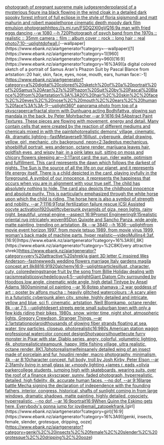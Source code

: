 [photograph of pregnant supreme male judges](https://www.ebank.nz/aiartgenerator?category=photograph%20of%20pregnant%20supreme%20male%20judges)[render](https://www.ebank.nz/aiartgenerator?category=render)[polaroid of a mysterious figure ina black flowing in the wind cloak in a detailed dark spooky forest infront of full eclipse in the style of floria sigismondi and matt mahurin and robert mapplethorpe cinematic depth moody dark film emulsion photograph](https://www.ebank.nz/aiartgenerator?category=polaroid%20of%20a%20mysterious%20figure%20ina%20black%20flowing%20in%20the%20wind%20cloak%20in%20a%20detailed%20dark%20spooky%20forest%20infront%20of%20full%20eclipse%20in%20the%20style%20of%20floria%20sigismondi%20and%20matt%20mahurin%20and%20robert%20mapplethorpe%20cinematic%20depth%20moody%20dark%20film%20emulsion%20photograph)[<https://s.mj.run/FSDQ2Xl0gVQ>](https://www.ebank.nz/aiartgenerator?category=%3Chttps%3A//s.mj.run/FSDQ2Xl0gVQ%3E)[16:9](https://www.ebank.nz/aiartgenerator?category=16%3A9)[a man with fried eggs dancing --w 1080 --h 720](https://www.ebank.nz/aiartgenerator?category=a%20man%20with%20fried%20eggs%20dancing%20--w%201080%20--h%20720)[Photograph of psych band from the 1970s :: realistic :: 35mm camera :: film :: album cover :: rock :: long hair :: real photo](https://www.ebank.nz/aiartgenerator?category=Photograph%20of%20psych%20band%20from%20the%201970s%20%3A%3A%20realistic%20%3A%3A%2035mm%20camera%20%3A%3A%20film%20%3A%3A%20album%20cover%20%3A%3A%20rock%20%3A%3A%20long%20hair%20%3A%3A%20real%20photo)[7:10](https://www.ebank.nz/aiartgenerator?category=7%3A10)[--uplight](https://www.ebank.nz/aiartgenerator?category=--uplight)[dof](https://www.ebank.nz/aiartgenerator?category=dof)[wall.](https://www.ebank.nz/aiartgenerator?category=wall.)[--wallpaper](https://www.ebank.nz/aiartgenerator?category=--wallpaper)[1](https://www.ebank.nz/aiartgenerator?category=1)[960](https://www.ebank.nz/aiartgenerator?category=960)[16:9](https://www.ebank.nz/aiartgenerator?category=16%3A9)[a digital colored sketch of a portrait of Samus Aran's Phazon Suit by Pascal Blance from artstation::20 hair, skin, face, eyes, nose, mouth, ears, human face::-1](https://www.ebank.nz/aiartgenerator?category=a%20digital%20colored%20sketch%20of%20a%20portrait%20of%20Samus%20Aran%27s%20Phazon%20Suit%20by%20Pascal%20Blance%20from%20artstation%3A%3A20%20hair%2C%20skin%2C%20face%2C%20eyes%2C%20nose%2C%20mouth%2C%20ears%2C%20human%20face%3A%3A-1)[--uplight](https://www.ebank.nz/aiartgenerator?category=--uplight)[360° panorama photo from top of a  skyscraper](https://www.ebank.nz/aiartgenerator?category=360%C2%B0%20panorama%20photo%20from%20top%20of%20a%20%20skyscraper)[car](https://www.ebank.nz/aiartgenerator?category=car)[fractal storm with Dunhuang acting Bodhifattva, glowing sun mandala in the back, by Peter Mohrbacher  --ar 9:16](https://www.ebank.nz/aiartgenerator?category=fractal%20storm%20with%20Dunhuang%20acting%20Bodhifattva%2C%20glowing%20sun%20mandala%20in%20the%20back%2C%20by%20Peter%20Mohrbacher%20%20--ar%209%3A16)[16:9](https://www.ebank.nz/aiartgenerator?category=16%3A9)[4:5](https://www.ebank.nz/aiartgenerator?category=4%3A5)[Abstract Paint Textures, These pieces are flowing with movement, energy and detail. Many contain cells that were created by the reaction of different mediums and chemicals mixed in with the paint](https://www.ebank.nz/aiartgenerator?category=Abstract%20Paint%20Textures%2C%20These%20pieces%20are%20flowing%20with%20movement%2C%20energy%20and%20detail.%20Many%20contain%20cells%20that%20were%20created%20by%20the%20reaction%20of%20different%20mediums%20and%20chemicals%20mixed%20in%20with%20the%20paint)[photorealistic demons' village, cinematic, 4k, dramatic lighting](https://www.ebank.nz/aiartgenerator?category=photorealistic%20demons%27%20village%2C%20cinematic%2C%204k%2C%20dramatic%20lighting)[--fast](https://www.ebank.nz/aiartgenerator?category=--fast)[Metaverse](https://www.ebank.nz/aiartgenerator?category=Metaverse)[9:16](https://www.ebank.nz/aiartgenerator?category=9%3A16)[illust, cyberpunk, detail drawing, yellow, girl, mechanic, city background, neon](https://www.ebank.nz/aiartgenerator?category=illust%2C%20cyberpunk%2C%20detail%20drawing%2C%20yellow%2C%20girl%2C%20mechanic%2C%20city%20background%2C%20neon)[<2:3](https://www.ebank.nz/aiartgenerator?category=%3C2%3A3)[adeptus mechanicus, shoebill](https://www.ebank.nz/aiartgenerator?category=adeptus%20mechanicus%2C%20shoebill)[full portrait, wes anderson, octane render, marijuana leaves hair, goldfish eyes, and wispy hair, in a pink latex suit, sitting on moss and chicory flowers sleeping ar—3:1](https://www.ebank.nz/aiartgenerator?category=full%20portrait%2C%20wes%20anderson%2C%20octane%20render%2C%20marijuana%20leaves%20hair%2C%20goldfish%20eyes%2C%20and%20wispy%20hair%2C%20in%20a%20pink%20latex%20suit%2C%20sitting%20on%20moss%20and%20chicory%20flowers%20sleeping%20ar%E2%80%943%3A1)[Tarot card: the sun. rider waite. optimism and fulfillment. This card represents the dawn which follows the darkest of nights. The Sun is the source of all the life on our planet, and it represents life energy itself. There is a child depicted in the card, playing joyfully in the foreground. A symbol of our innocence, it represents the happiness that occurs when you are in alignment with your true self. The child has absolutely nothing to hide. The card also depicts the childhood innocence and absolute purity. This is particularly emphasized through the white horse upon which the child is riding. The horse here is also a symbol of strength and nobility. --ar 7:11](https://www.ebank.nz/aiartgenerator?category=Tarot%20card%3A%20the%20sun.%20rider%20waite.%20optimism%20and%20fulfillment.%20This%20card%20represents%20the%20dawn%20which%20follows%20the%20darkest%20of%20nights.%20The%20Sun%20is%20the%20source%20of%20all%20the%20life%20on%20our%20planet%2C%20and%20it%20represents%20life%20energy%20itself.%20There%20is%20a%20child%20depicted%20in%20the%20card%2C%20playing%20joyfully%20in%20the%20foreground.%20A%20symbol%20of%20our%20innocence%2C%20it%20represents%20the%20happiness%20that%20occurs%20when%20you%20are%20in%20alignment%20with%20your%20true%20self.%20The%20child%20has%20absolutely%20nothing%20to%20hide.%20The%20card%20also%20depicts%20the%20childhood%20innocence%20and%20absolute%20purity.%20This%20is%20particularly%20emphasized%20through%20the%20white%20horse%20upon%20which%20the%20child%20is%20riding.%20The%20horse%20here%20is%20also%20a%20symbol%20of%20strength%20and%20nobility.%20--ar%207%3A11)[16:9](https://www.ebank.nz/aiartgenerator?category=16%3A9)[Total fertilization failure rescue ICSI Assisted oocyte activation](https://www.ebank.nz/aiartgenerator?category=Total%20fertilization%20failure%20rescue%20ICSI%20Assisted%20oocyte%20activation)[1920](https://www.ebank.nz/aiartgenerator?category=1920)[uplift](https://www.ebank.nz/aiartgenerator?category=uplift)[cyberpunk pyramids of giza, neon lights, rainy night, beautiful, unreal engine  --aspect 16:9](https://www.ebank.nz/aiartgenerator?category=cyberpunk%20pyramids%20of%20giza%2C%20neon%20lights%2C%20rainy%20night%2C%20beautiful%2C%20unreal%20engine%20%20--aspect%2016%3A9)[Prompt Engineering](https://www.ebank.nz/aiartgenerator?category=Prompt%20Engineering)[9:15](https://www.ebank.nz/aiartgenerator?category=9%3A15)[realistic oriental rug intricately woven](https://www.ebank.nz/aiartgenerator?category=realistic%20oriental%20rug%20intricately%20woven)[95](https://www.ebank.nz/aiartgenerator?category=95)[Don Quixote and Sancho Panza, wide angle, matte painting, trending on artstation, 8k --w 3840 --h 1636](https://www.ebank.nz/aiartgenerator?category=Don%20Quixote%20and%20Sancho%20Panza%2C%20wide%20angle%2C%20matte%20painting%2C%20trending%20on%20artstation%2C%208k%20--w%203840%20--h%201636)[--uplight](https://www.ebank.nz/aiartgenerator?category=--uplight)[from movie event horizon 1997, from movie tetsuo 1989, from movie virus 1999, woman's back made of machine parts, hyper realistic](https://www.ebank.nz/aiartgenerator?category=from%20movie%20event%20horizon%201997%2C%20from%20movie%20tetsuo%201989%2C%20from%20movie%20virus%201999%2C%20woman%27s%20back%20made%20of%20machine%20parts%2C%20hyper%20realistic)[—video](https://www.ebank.nz/aiartgenerator?category=%E2%80%94video)[Mullins](https://www.ebank.nz/aiartgenerator?category=Mullins)[4:3](https://www.ebank.nz/aiartgenerator?category=4%3A3)[af.](https://www.ebank.nz/aiartgenerator?category=af.)[16:9](https://www.ebank.nz/aiartgenerator?category=16%3A9)[,8K](https://www.ebank.nz/aiartgenerator?category=%2C8K)[very attractive shrek](https://www.ebank.nz/aiartgenerator?category=very%20attractive%20shrek)[a giant 3D letter C inspired Wes Anderson](https://www.ebank.nz/aiartgenerator?category=a%20giant%203D%20letter%20C%20inspired%20Wes%20Anderson)[--fast](https://www.ebank.nz/aiartgenerator?category=--fast)[newweds wedding flowers marriage Italy gardens magila concept art 8k](https://www.ebank.nz/aiartgenerator?category=newweds%20wedding%20flowers%20marriage%20Italy%20gardens%20magila%20concept%20art%208k)[88](https://www.ebank.nz/aiartgenerator?category=88)[16:9](https://www.ebank.nz/aiartgenerator?category=16%3A9)[1920](https://www.ebank.nz/aiartgenerator?category=1920)[alchemy](https://www.ebank.nz/aiartgenerator?category=alchemy)[16:9](https://www.ebank.nz/aiartgenerator?category=16%3A9)[--uplight](https://www.ebank.nz/aiartgenerator?category=--uplight)[particles](https://www.ebank.nz/aiartgenerator?category=particles)[illust, character, cuty, colored](https://www.ebank.nz/aiartgenerator?category=illust%2C%20character%2C%20cuty%2C%20colored)[wing](https://www.ebank.nz/aiartgenerator?category=wing)[strange fruit  by the song from Billie Holiday dealing with racism](https://www.ebank.nz/aiartgenerator?category=strange%20fruit%20%20by%20the%20song%20from%20Billie%20Holiday%20dealing%20with%20racism)[realistic](https://www.ebank.nz/aiartgenerator?category=realistic)[psychedelic](https://www.ebank.nz/aiartgenerator?category=psychedelic)[guy](https://www.ebank.nz/aiartgenerator?category=guy)[4:5](https://www.ebank.nz/aiartgenerator?category=4%3A5)[--uplight](https://www.ebank.nz/aiartgenerator?category=--uplight)[Giant Diatom City surrounded by Hoodoos,low angle, cinematic wide angle, high detail Tintype by Ansel Adams 1800s](https://www.ebank.nz/aiartgenerator?category=Giant%20Diatom%20City%20surrounded%20by%20Hoodoos%2Clow%20angle%2C%20cinematic%20wide%20angle%2C%20high%20detail%20Tintype%20by%20Ansel%20Adams%201800s)[minimal oil painting --ar 16:8](https://www.ebank.nz/aiartgenerator?category=minimal%20oil%20painting%20--ar%2016%3A8)[otep shamaya ::2 war goddess of art :: poster by alfons mucha :: heavily glitched watercolours ::](https://www.ebank.nz/aiartgenerator?category=otep%20shamaya%20%3A%3A2%20war%20goddess%20of%20art%20%3A%3A%20poster%20by%20alfons%20mucha%20%3A%3A%20heavily%20glitched%20watercolours%20%3A%3A)[A scary alien in a futuristic cyberpunk alien city, smoke, highly detailed and intricate, yellow and blue, sci fi, cinematic, artstation, Neill Blomkamp, octane render, 8k --ar 7:5 --uplight](https://www.ebank.nz/aiartgenerator?category=A%20scary%20alien%20in%20a%20futuristic%20cyberpunk%20alien%20city%2C%20smoke%2C%20highly%20detailed%20and%20intricate%2C%20yellow%20and%20blue%2C%20sci%20fi%2C%20cinematic%2C%20artstation%2C%20Neill%20Blomkamp%2C%20octane%20render%2C%208k%20--ar%207%3A5%20--uplight)[desert streets eerie small suburban town with only a few kids riding their bikes, 1980s, snow, winter time, night shot, atmospheric lights, Gregory Crewdson, Stranger Things, —ar 2:1](https://www.ebank.nz/aiartgenerator?category=desert%20streets%20eerie%20small%20suburban%20town%20with%20only%20a%20few%20kids%20riding%20their%20bikes%2C%201980s%2C%20snow%2C%20winter%20time%2C%20night%20shot%2C%20atmospheric%20lights%2C%20Gregory%20Crewdson%2C%20Stranger%20Things%2C%20%E2%80%94ar%202%3A1)[artstation](https://www.ebank.nz/aiartgenerator?category=artstation)[polaroid](https://www.ebank.nz/aiartgenerator?category=polaroid)[thousands of glowing fiber strands floating at sea, water, tiny particles, closeup, photorealistic](https://www.ebank.nz/aiartgenerator?category=thousands%20of%20glowing%20fiber%20strands%20floating%20at%20sea%2C%20water%2C%20tiny%20particles%2C%20closeup%2C%20photorealistic)[16:9](https://www.ebank.nz/aiartgenerator?category=16%3A9)[80s American station wagon professional watercolor concept design](https://www.ebank.nz/aiartgenerator?category=80s%20American%20station%20wagon%20professional%20watercolor%20concept%20design)[Shot](https://www.ebank.nz/aiartgenerator?category=Shot)[vapor](https://www.ebank.nz/aiartgenerator?category=vapor)[silhouette](https://www.ebank.nz/aiartgenerator?category=silhouette)[cute furry monster in Pixar with star, Diablo series, angry, colorful, volumetric lighting, 4k, photorealistic](https://www.ebank.nz/aiartgenerator?category=cute%20furry%20monster%20in%20Pixar%20with%20star%2C%20Diablo%20series%2C%20angry%2C%20colorful%2C%20volumetric%20lighting%2C%204k%2C%20photorealistic)[steampunk, happy, little fishing village, ultra realistic, octane render, 8K](https://www.ebank.nz/aiartgenerator?category=steampunk%2C%20happy%2C%20little%20fishing%20village%2C%20ultra%20realistic%2C%20octane%20render%2C%208K)[1.7](https://www.ebank.nz/aiartgenerator?category=1.7)[photorealism](https://www.ebank.nz/aiartgenerator?category=photorealism)[wife](https://www.ebank.nz/aiartgenerator?category=wife)[insanely detailed wing of an insect  made of porcelain and fur, houdini render, macro photography,  minimalism, 4k --ar 8:10](https://www.ebank.nz/aiartgenerator?category=insanely%20detailed%20wing%20of%20an%20insect%20%20made%20of%20porcelain%20and%20fur%2C%20houdini%20render%2C%20macro%20photography%2C%20%20minimalism%2C%204k%20--ar%208%3A10)[character concept, full body, troll by Josh Kirby, Peter Elson --ar 2:3](https://www.ebank.nz/aiartgenerator?category=character%20concept%2C%20full%20body%2C%20troll%20by%20Josh%20Kirby%2C%20Peter%20Elson%20--ar%202%3A3)[family living in small glass jar +moody lighting +james r. eads +olivia parker](https://www.ebank.nz/aiartgenerator?category=family%20living%20in%20small%20glass%20jar%20%2Bmoody%20lighting%20%2Bjames%20r.%20eads%20%2Bolivia%20parker)[college students, jumping high with skateboards, wearing suits, over the roof of a finance skyscraper, sunny, faded photograph, hyperrealistic, detailed, high fidelity, 4k, accurate human faces, --no dof, --ar 9:16](https://www.ebank.nz/aiartgenerator?category=college%20students%2C%20jumping%20high%20with%20skateboards%2C%20wearing%20suits%2C%20over%20the%20roof%20of%20a%20finance%20skyscraper%2C%20sunny%2C%20faded%20photograph%2C%20hyperrealistic%2C%20detailed%2C%20high%20fidelity%2C%204k%2C%20accurate%20human%20faces%2C%20--no%20dof%2C%20--ar%209%3A16)[large battle Mecha signing the declaration of independence with the founding fathers, interior, congress, historical, shafts of sunlight coming in from large windows, dramatic shadows, matte painting, highly detailed, cgsociety, hyperrealistic, --no dof, --ar 16:9](https://www.ebank.nz/aiartgenerator?category=large%20battle%20Mecha%20signing%20the%20declaration%20of%20independence%20with%20the%20founding%20fathers%2C%20interior%2C%20congress%2C%20historical%2C%20shafts%20of%20sunlight%20coming%20in%20from%20large%20windows%2C%20dramatic%20shadows%2C%20matte%20painting%2C%20highly%20detailed%2C%20cgsociety%2C%20hyperrealistic%2C%20--no%20dof%2C%20--ar%2016%3A9)[portrait](https://www.ebank.nz/aiartgenerator?category=portrait)[16:9](https://www.ebank.nz/aiartgenerator?category=16%3A9)[When Quinn the Eskimo gets here, Everybody's gonna jump for joy](https://www.ebank.nz/aiartgenerator?category=When%20Quinn%20the%20Eskimo%20gets%20here%2C%20Everybody%27s%20gonna%20jump%20for%20joy)[@email_zatopek](https://www.ebank.nz/aiartgenerator?category=%40email_zatopek)[frank.](https://www.ebank.nz/aiartgenerator?category=frank.)[girl](https://www.ebank.nz/aiartgenerator?category=girl)[16:9](https://www.ebank.nz/aiartgenerator?category=16%3A9)[genki, insects, female, slender, grotesque, dripping, ooze](https://www.ebank.nz/aiartgenerator?category=genki%2C%20insects%2C%20female%2C%20slender%2C%20grotesque%2C%20dripping%2C%20ooze)